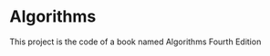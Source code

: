 <h1>Algorithms</h1></ br>
<p>This project is the code of a book named Algorithms Fourth Edition</p>
